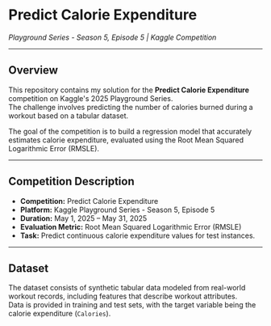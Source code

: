 # Predict Calorie Expenditure  
*Playground Series - Season 5, Episode 5 | Kaggle Competition*

---

## Overview

This repository contains my solution for the **Predict Calorie Expenditure** competition on Kaggle's 2025 Playground Series.  
The challenge involves predicting the number of calories burned during a workout based on a tabular dataset.

The goal of the competition is to build a regression model that accurately estimates calorie expenditure, evaluated using the Root Mean Squared Logarithmic Error (RMSLE).

---

## Competition Description

- **Competition:** Predict Calorie Expenditure  
- **Platform:** Kaggle Playground Series - Season 5, Episode 5  
- **Duration:** May 1, 2025 – May 31, 2025  
- **Evaluation Metric:** Root Mean Squared Logarithmic Error (RMSLE)  
- **Task:** Predict continuous calorie expenditure values for test instances.

---

## Dataset

The dataset consists of synthetic tabular data modeled from real-world workout records, including features that describe workout attributes.  
Data is provided in training and test sets, with the target variable being the calorie expenditure (`Calories`).
